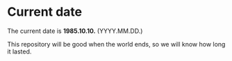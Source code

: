 # Current date

The current date is **1985.10.10.** (YYYY.MM.DD.)

This repository will be good when the world ends, so we will know how long it lasted.